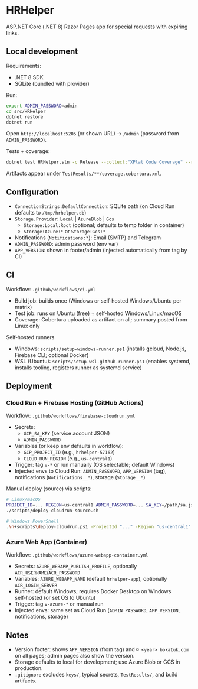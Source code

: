 # HRHelper

ASP.NET Core (.NET 8) Razor Pages app for special requests with expiring links.

## Local development

Requirements:
- .NET 8 SDK
- SQLite (bundled with provider)

Run:
```bash
export ADMIN_PASSWORD=admin
cd src/HRHelper
dotnet restore
dotnet run
```
Open `http://localhost:5205` (or shown URL) → `/admin` (password from `ADMIN_PASSWORD`).

Tests + coverage:
```bash
dotnet test HRHelper.sln -c Release --collect:"XPlat Code Coverage" --results-directory TestResults
```
Artifacts appear under `TestResults/**/coverage.cobertura.xml`.

## Configuration

- `ConnectionStrings:DefaultConnection`: SQLite path (on Cloud Run defaults to `/tmp/hrhelper.db`)
- `Storage.Provider`: `Local` | `AzureBlob` | `Gcs`
  - `Storage:Local:Root` (optional; defaults to temp folder in container)
  - `Storage:Azure:*` or `Storage:Gcs:*`
- Notifications (`Notifications:*`): Email (SMTP) and Telegram
- `ADMIN_PASSWORD`: admin password (env var)
- `APP_VERSION`: shown in footer/admin (injected automatically from tag by CI)

## CI

Workflow: `.github/workflows/ci.yml`
- Build job: builds once (Windows or self‑hosted Windows/Ubuntu per matrix)
- Test job: runs on Ubuntu (free) + self‑hosted Windows/Linux/macOS
- Coverage: Cobertura uploaded as artifact on all; summary posted from Linux only

Self‑hosted runners
- Windows: `scripts/setup-windows-runner.ps1` (installs gcloud, Node.js, Firebase CLI; optional Docker)
- WSL (Ubuntu): `scripts/setup-wsl-github-runner.ps1` (enables systemd, installs tooling, registers runner as systemd service)

## Deployment

### Cloud Run + Firebase Hosting (GitHub Actions)
Workflow: `.github/workflows/firebase-cloudrun.yml`
- Secrets:
  - `GCP_SA_KEY` (service account JSON)
  - `ADMIN_PASSWORD`
- Variables (or keep env defaults in workflow):
  - `GCP_PROJECT_ID` (e.g., `hrhelper-57162`)
  - `CLOUD_RUN_REGION` (e.g., `us-central1`)
- Trigger: tag `v-*` or run manually (OS selectable; default Windows)
- Injected envs to Cloud Run: `ADMIN_PASSWORD`, `APP_VERSION` (tag), notifications (`Notifications__*`), storage (`Storage__*`)

Manual deploy (source) via scripts:
```bash
# Linux/macOS
PROJECT_ID=... REGION=us-central1 ADMIN_PASSWORD=... SA_KEY=/path/sa.json APP_VERSION=v-1.0.0 \
./scripts/deploy-cloudrun-source.sh

# Windows PowerShell
.\n+scripts\deploy-cloudrun.ps1 -ProjectId "..." -Region "us-central1" -AdminPassword "..." -ServiceAccountKeyPath "C:\\keys\\sa.json" -AppVersion "v-1.0.0"
```

### Azure Web App (Container)
Workflow: `.github/workflows/azure-webapp-container.yml`
- Secrets: `AZURE_WEBAPP_PUBLISH_PROFILE`, optionally `ACR_USERNAME`/`ACR_PASSWORD`
- Variables: `AZURE_WEBAPP_NAME` (default `hrhelper-app`), optionally `ACR_LOGIN_SERVER`
- Runner: default Windows; requires Docker Desktop on Windows self‑hosted (or set OS to Ubuntu)
- Trigger: tag `v-azure-*` or manual run
- Injected envs: same set as Cloud Run (`ADMIN_PASSWORD`, `APP_VERSION`, notifications, storage)

## Notes

- Version footer: shows `APP_VERSION` (from tag) and `© <year> bokatuk.com` on all pages; admin pages also show the version.
- Storage defaults to local for development; use Azure Blob or GCS in production.
- `.gitignore` excludes `keys/`, typical secrets, `TestResults/`, and build artifacts.
